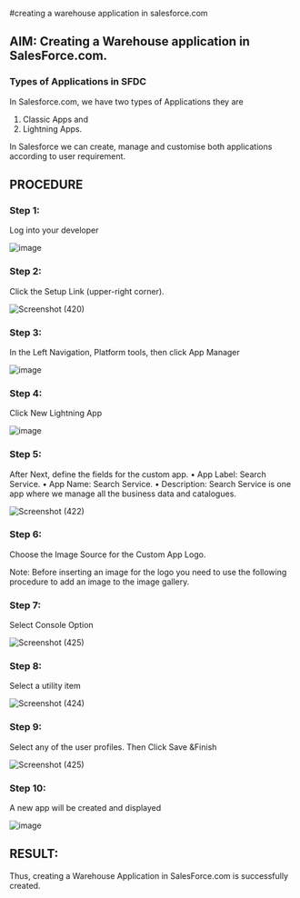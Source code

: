 #creating a warehouse application in salesforce.com

## AIM: Creating a Warehouse application in SalesForce.com.

### Types of Applications in SFDC

In Salesforce.com, we have two types of Applications they are
1.	Classic Apps and
2.	Lightning Apps.

In Salesforce we can create, manage and customise both applications according to user requirement.

## PROCEDURE

### Step 1: 
Log into your developer

![image](https://github.com/user-attachments/assets/e8d0678a-c944-4d93-913c-876c116ad2c5)


### Step 2:
 Click the Setup Link (upper-right corner).

![Screenshot (420)](https://github.com/user-attachments/assets/2cae2e19-b5eb-4448-a94f-1deb4f5760c8)



 ### Step 3:
 In the Left Navigation, Platform tools, then click App Manager

![image](https://github.com/user-attachments/assets/2500621b-5a10-4ce7-8283-381016727a1f)


 ### Step 4: 
Click New Lightning App

![image](https://github.com/user-attachments/assets/29b1aafd-e513-4dc7-b800-66ee3a0c412a)

### Step 5: 
After Next, define the fields for the custom app.
•	App Label: Search Service.
•	App Name: Search Service.
•	Description: Search Service is one app where we manage all the business data and catalogues.
 
![Screenshot (422)](https://github.com/user-attachments/assets/b335dbdc-4a60-4955-8a90-1eb57a146592)



### Step 6:
 Choose the Image Source for the Custom App Logo.

Note: Before inserting an image for the logo you need to use the following procedure to add an image to the image gallery.
 
### Step 7: 
Select Console Option

![Screenshot (425)](https://github.com/user-attachments/assets/7e023e45-b715-45ec-b1a7-70cba2f933f8)



### Step 8: 
Select a utility item

![Screenshot (424)](https://github.com/user-attachments/assets/7ada45eb-4ac5-412f-8509-9e237be3bde8)





### Step 9: 
Select any of the user profiles. Then Click Save &Finish

![Screenshot (425)](https://github.com/user-attachments/assets/0f72e7d0-b324-4111-8d73-0361743d1542)



 
### Step 10: 
A new app will be created and displayed


![image](https://github.com/user-attachments/assets/d4d167b6-e0c3-448e-957c-dc57fa295596)





## RESULT:

Thus, creating a Warehouse Application in SalesForce.com is successfully created.



